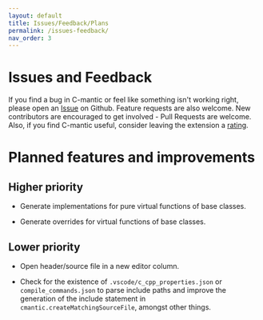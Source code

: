 ```yaml
---
layout: default
title: Issues/Feedback/Plans
permalink: /issues-feedback/
nav_order: 3
---
```


# Issues and Feedback

If you find a bug in C-mantic or feel like something isn't working right, please open an [Issue](https://github.com/godot42x/vscode-cmantic/issues) on Github. Feature requests are also welcome. New contributors are encouraged to get involved - Pull Requests are welcome. Also, if you find C-mantic useful, consider leaving the extension a [rating](https://marketplace.visualstudio.com/items?itemName=godot42.cmantic-forked#review-details).

# Planned features and improvements

## Higher priority

- Generate implementations for pure virtual functions of base classes.

- Generate overrides for virtual functions of base classes.

## Lower priority

- Open header/source file in a new editor column.

- Check for the existence of `.vscode/c_cpp_properties.json` or `compile_commands.json` to parse include paths and improve the generation of the include statement in `cmantic.createMatchingSourceFile`, amongst other things.
